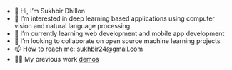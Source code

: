 - 👋 Hi, I’m Sukhbir Dhillon
- 👀 I’m interested in deep learning based applications using computer vision and natural language processing 
- 🌱 I’m currently learning web development and mobile app development
- 💞️ I’m looking to collaborate on open source machine learning projects
- 📫 How to reach me: sukhbir24@gmail.com
- 👨‍💻 My previous work [demos](https://sites.google.com/view/sukhbir-dhillon/work)



<!---
dhillon24/dhillon24 is a ✨ special ✨ repository because its `README.md` (this file) appears on your GitHub profile.
You can click the Preview link to take a look at your changes.
--->

